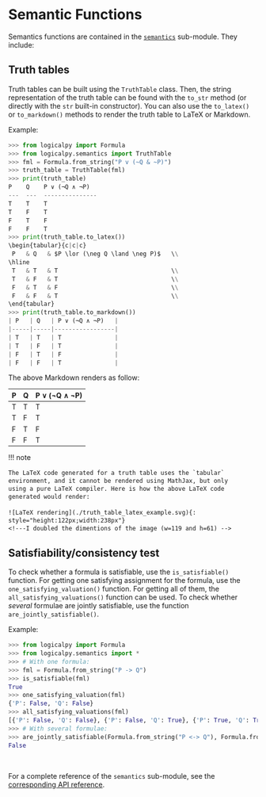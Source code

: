 # Semantic Functions

Semantics functions are contained in the [`semantics`](../api-reference/logicalpy/semantics.md) sub-module. They include:

## Truth tables

Truth tables can be built using the `TruthTable` class. Then, the string representation of the truth table
can be found with the `to_str` method (or directly with the `str` built-in constructor).
You can also use the `to_latex()` or `to_markdown()` methods to render the truth table to LaTeX or Markdown.

Example:

```python
>>> from logicalpy import Formula
>>> from logicalpy.semantics import TruthTable
>>> fml = Formula.from_string("P v (~Q & ~P)")
>>> truth_table = TruthTable(fml)
>>> print(truth_table)
P    Q    P ∨ (¬Q ∧ ¬P)
---  ---  ---------------
T    T    T
T    F    T
F    T    F
F    F    T
>>> print(truth_table.to_latex())
\begin{tabular}{c|c|c}
 P   & Q   & $P \lor (\neg Q \land \neg P)$   \\
\hline
 T   & T   & T                                \\
 T   & F   & T                                \\
 F   & T   & F                                \\
 F   & F   & T                                \\
\end{tabular}
>>> print(truth_table.to_markdown())
| P   | Q   | P ∨ (¬Q ∧ ¬P)   |
|-----|-----|-----------------|
| T   | T   | T               |
| T   | F   | T               |
| F   | T   | F               |
| F   | F   | T               |
```

The above Markdown renders as follow:

| P   | Q   | P ∨ (¬Q ∧ ¬P)   |
|-----|-----|-----------------|
| T   | T   | T               |
| T   | F   | T               |
| F   | T   | F               |
| F   | F   | T               |

!!! note

    The LaTeX code generated for a truth table uses the `tabular` environment, and it cannot be rendered using MathJax, but only
    using a pure LaTeX compiler. Here is how the above LaTeX code generated would render:

    ![LaTeX rendering](./truth_table_latex_example.svg){: style="height:122px;width:238px"}
    <!---I doubled the dimentions of the image (w=119 and h=61) -->


## Satisfiability/consistency test

To check whether a formula is satisfiable, use the `is_satisfiable()` function.
For getting one satisfying assignment for the formula, use the `one_satisfying_valuation()` function.
For getting all of them, the `all_satisfying_valuations()` function can be used.
To check whether *several* formulae are jointly satisfiable, use the function `are_jointly_satisfiable()`.

Example:

```python
>>> from logicalpy import Formula
>>> from logicalpy.semantics import *
>>> # With one formula:
>>> fml = Formula.from_string("P -> Q")
>>> is_satisfiable(fml)
True
>>> one_satisfying_valuation(fml)
{'P': False, 'Q': False}
>>> all_satisfying_valuations(fml)
[{'P': False, 'Q': False}, {'P': False, 'Q': True}, {'P': True, 'Q': True}]
>>> # With several formulae:
>>> are_jointly_satisfiable(Formula.from_string("P <-> Q"), Formula.from_string("~P & Q"))
False
```

<br>

For a complete reference of the `semantics` sub-module, see the [corresponding API reference](../api-reference/logicalpy/semantics.md).
